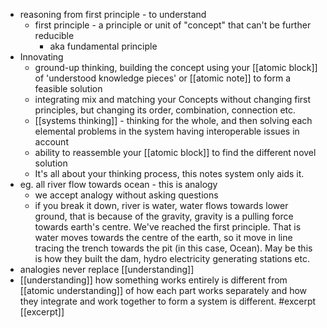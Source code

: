 - reasoning from first principle - to understand
    - first principle - a principle or unit of "concept" that can't be further reducible
        - aka fundamental principle  
- Innovating
    - ground-up thinking, building the concept using your [[atomic block]] of 'understood knowledge pieces' or [[atomic note]] to form a feasible solution
    - integrating mix and matching your Concepts without changing first principles, but changing its order, combination, connection etc. 
    - [[systems thinking]] - thinking for the whole, and then solving each elemental problems in the system having interoperable issues in account
    - ability to reassemble your [[atomic block]] to find the different novel solution
    - It's all about your thinking process, this notes system only aids it.
- eg. all river flow towards ocean - this is analogy
    - we accept analogy without asking questions 
    - if you break it down, river is water, water flows towards lower ground, that is because of the gravity, gravity is a pulling force towards earth's centre. We've reached the first principle. That is water moves towards the centre of the earth, so it move in line tracing the trench towards the pit (in this case, Ocean). May be this is how they built the dam, hydro electricity generating stations etc. 
- analogies never replace [[understanding]]
- [[understanding]] how something works entirely is different from [[atomic understanding]] of how each part works separately and how they integrate and work together to form a system is different. #excerpt [[excerpt]]
